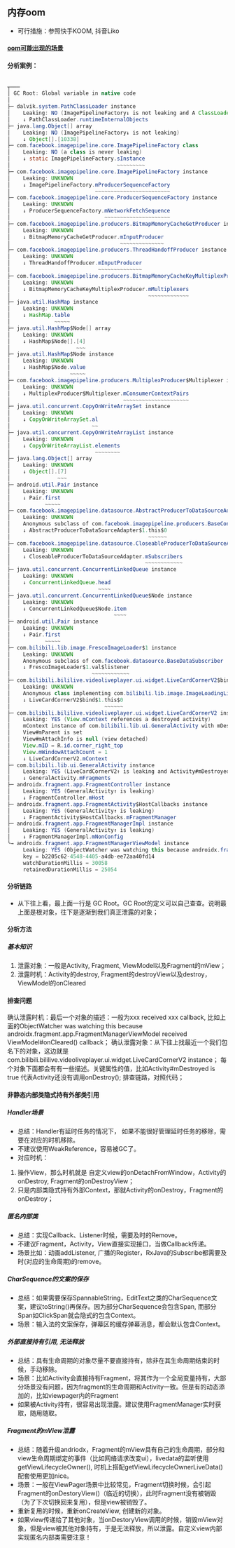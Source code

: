 ## 内存oom

* 可行措施：参照快手KOOM, 抖音Liko

#### [oom可能出现的场景](https://zhuanlan.zhihu.com/p/79355050)



#### 分析案例：

```java

┬───
│ GC Root: Global variable in native code
│
├─ dalvik.system.PathClassLoader instance
│    Leaking: NO (ImagePipelineFactory↓ is not leaking and A ClassLoader is never leaking)
│    ↓ PathClassLoader.runtimeInternalObjects
├─ java.lang.Object[] array
│    Leaking: NO (ImagePipelineFactory↓ is not leaking)
│    ↓ Object[].[10338]
├─ com.facebook.imagepipeline.core.ImagePipelineFactory class
│    Leaking: NO (a class is never leaking)
│    ↓ static ImagePipelineFactory.sInstance
│                                  ~~~~~~~~~
├─ com.facebook.imagepipeline.core.ImagePipelineFactory instance
│    Leaking: UNKNOWN
│    ↓ ImagePipelineFactory.mProducerSequenceFactory
│                           ~~~~~~~~~~~~~~~~~~~~~~~~
├─ com.facebook.imagepipeline.core.ProducerSequenceFactory instance
│    Leaking: UNKNOWN
│    ↓ ProducerSequenceFactory.mNetworkFetchSequence
│                              ~~~~~~~~~~~~~~~~~~~~~
├─ com.facebook.imagepipeline.producers.BitmapMemoryCacheGetProducer instance
│    Leaking: UNKNOWN
│    ↓ BitmapMemoryCacheGetProducer.mInputProducer
│                                   ~~~~~~~~~~~~~~
├─ com.facebook.imagepipeline.producers.ThreadHandoffProducer instance
│    Leaking: UNKNOWN
│    ↓ ThreadHandoffProducer.mInputProducer
│                            ~~~~~~~~~~~~~~
├─ com.facebook.imagepipeline.producers.BitmapMemoryCacheKeyMultiplexProducer instance
│    Leaking: UNKNOWN
│    ↓ BitmapMemoryCacheKeyMultiplexProducer.mMultiplexers
│                                            ~~~~~~~~~~~~~
├─ java.util.HashMap instance
│    Leaking: UNKNOWN
│    ↓ HashMap.table
│              ~~~~~
├─ java.util.HashMap$Node[] array
│    Leaking: UNKNOWN
│    ↓ HashMap$Node[].[4]
│                     ~~~
├─ java.util.HashMap$Node instance
│    Leaking: UNKNOWN
│    ↓ HashMap$Node.value
│                   ~~~~~
├─ com.facebook.imagepipeline.producers.MultiplexProducer$Multiplexer instance
│    Leaking: UNKNOWN
│    ↓ MultiplexProducer$Multiplexer.mConsumerContextPairs
│                                    ~~~~~~~~~~~~~~~~~~~~~
├─ java.util.concurrent.CopyOnWriteArraySet instance
│    Leaking: UNKNOWN
│    ↓ CopyOnWriteArraySet.al
│                          ~~
├─ java.util.concurrent.CopyOnWriteArrayList instance
│    Leaking: UNKNOWN
│    ↓ CopyOnWriteArrayList.elements
│                           ~~~~~~~~
├─ java.lang.Object[] array
│    Leaking: UNKNOWN
│    ↓ Object[].[7]
│               ~~~
├─ android.util.Pair instance
│    Leaking: UNKNOWN
│    ↓ Pair.first
│           ~~~~~
├─ com.facebook.imagepipeline.datasource.AbstractProducerToDataSourceAdapter$1 instance
│    Leaking: UNKNOWN
│    Anonymous subclass of com.facebook.imagepipeline.producers.BaseConsumer
│    ↓ AbstractProducerToDataSourceAdapter$1.this$0
│                                            ~~~~~~
├─ com.facebook.imagepipeline.datasource.CloseableProducerToDataSourceAdapter instance
│    Leaking: UNKNOWN
│    ↓ CloseableProducerToDataSourceAdapter.mSubscribers
│                                           ~~~~~~~~~~~~
├─ java.util.concurrent.ConcurrentLinkedQueue instance
│    Leaking: UNKNOWN
│    ↓ ConcurrentLinkedQueue.head
│                            ~~~~
├─ java.util.concurrent.ConcurrentLinkedQueue$Node instance
│    Leaking: UNKNOWN
│    ↓ ConcurrentLinkedQueue$Node.item
│                                 ~~~~
├─ android.util.Pair instance
│    Leaking: UNKNOWN
│    ↓ Pair.first
│           ~~~~~
├─ com.bilibili.lib.image.FrescoImageLoader$1 instance
│    Leaking: UNKNOWN
│    Anonymous subclass of com.facebook.datasource.BaseDataSubscriber
│    ↓ FrescoImageLoader$1.val$listener
│                          ~~~~~~~~~~~~
├─ com.bilibili.bililive.videoliveplayer.ui.widget.LiveCardCornerV2$bind$1 instance
│    Leaking: UNKNOWN
│    Anonymous class implementing com.bilibili.lib.image.ImageLoadingListener
│    ↓ LiveCardCornerV2$bind$1.this$0
│                              ~~~~~~
├─ com.bilibili.bililive.videoliveplayer.ui.widget.LiveCardCornerV2 instance
│    Leaking: YES (View.mContext references a destroyed activity)
│    mContext instance of com.bilibili.lib.ui.GeneralActivity with mDestroyed = true
│    View#mParent is set
│    View#mAttachInfo is null (view detached)
│    View.mID = R.id.corner_right_top
│    View.mWindowAttachCount = 1
│    ↓ LiveCardCornerV2.mContext
├─ com.bilibili.lib.ui.GeneralActivity instance
│    Leaking: YES (LiveCardCornerV2↑ is leaking and Activity#mDestroyed is true)
│    ↓ GeneralActivity.mFragments
├─ androidx.fragment.app.FragmentController instance
│    Leaking: YES (GeneralActivity↑ is leaking)
│    ↓ FragmentController.mHost
├─ androidx.fragment.app.FragmentActivity$HostCallbacks instance
│    Leaking: YES (GeneralActivity↑ is leaking)
│    ↓ FragmentActivity$HostCallbacks.mFragmentManager
├─ androidx.fragment.app.FragmentManagerImpl instance
│    Leaking: YES (GeneralActivity↑ is leaking)
│    ↓ FragmentManagerImpl.mNonConfig
╰→ androidx.fragment.app.FragmentManagerViewModel instance
​     Leaking: YES (ObjectWatcher was watching this because androidx.fragment.app.FragmentManagerViewModel received ViewModel#onCleared() callback)
​     key = b2205c62-4548-4405-a4db-ee72aa40fd14
​     watchDurationMillis = 30058
​     retainedDurationMillis = 25054

```

#### 分析链路
* 从下往上看，最上面一行是 GC Root。GC Root的定义可以自己查查。说明最上面是根对象，往下是逐渐到我们真正泄露的对象；

#### 分析方法
##### 基本知识
1. 泄露对象：一般是Activity, Fragment, ViewModel以及Fragment的mView；
2. 泄露时机：Activity的destroy, Fragment的destroyView以及destroy， ViewModel的onCleared

#### 排查问题


确认泄露时机：最后一个对象的描述：一般为xxx received xxx callback, 比如上面的ObjectWatcher was watching this because androidx.fragment.app.FragmentManagerViewModel received ViewModel#onCleared() callback；
确认泄露对象：从下往上找最近一个我们包名下的对象，这边就是com.bilibili.bililive.videoliveplayer.ui.widget.LiveCardCornerV2 instance；
每个对象下面都会有有一些描述。关键属性的值，比如Activity#mDestroyed is true 代表Activity还没有调用onDestroy();
排查链路，对照代码；


#### 非静态内部类隐式持有外部类引用
##### Handler场景
* 总结：Handler有延时任务的情况下， 如果不能很好管理延时任务的移除，需要在对应的时机移除。
* 不建议使用WeakReference，容易被GC了。
* 对应时机：
1. 操作View，那么时机就是 自定义view的onDetachFromWindow，Activity的onDestroy, Fragment的onDestroyView；
2. 只是内部类隐式持有外部Context，那就Activity的onDestroy，Fragment的onDestroy；

##### 匿名内部类
* 总结：实现Callback、Listener时候，需要及时的Remove。
* 不建议Fragment，Activity，View直接实现接口，当做Callback传递。
* 场景比如：动画addListener, 广播的Register，RxJava的Subscribe都需要及时(对应的生命周期)的remove。

##### CharSequence的文案的保存
* 总结：如果需要保存SpannableString，EditText之类的CharSequence文案，建议toString()再保存。因为部分CharSequence会包含Span, 而部分Span如ClickSpan就会隐式的包含Context。
* 场景：输入法的文案保存，弹幕区的缓存弹幕消息，都会默认包含Context。

##### 外部直接持有引用, 无法释放
* 总结：具有生命周期的对象尽量不要直接持有，除非在其生命周期结束的时候，手动移除。
* 场景：比如Activity会直接持有Fragment，将其作为一个全局变量持有，大部分场景没有问题，因为fragment的生命周期和Activity一致。但是有的动态添加的，比如viewpager内的Fragment
* 如果被Activity持有，很容易出现泄露。建议使用FragmentManager实时获取，随用随取。


##### Fragment的mView泄露
* 总结：随着升级andriodx，Fragment的mView具有自己的生命周期，部分和view生命周期绑定的事件（比如网络请求改变ui），livedata的监听使用getViewLifecycleOwner(), 时机上搭配getViewLifecycleOwnerLiveData()配套使用更加nice。
* 场景：一般在ViewPager场景中比较常见，Fragment切换时候，会引起Fragment的onDestoryView()（临近的切换），此时Fragment没有被销毁（为了下次切换回来复用），但是view被销毁了。
* 重新复用的时候，重新onCreateView, 创建新的对象。
* 如果view传递给了其他对象，当onDestoryView调用的时候，销毁mView对象，但是view被其他对象持有，于是无法释放，所以泄露。自定义view内部实现匿名内部类需要注意！

